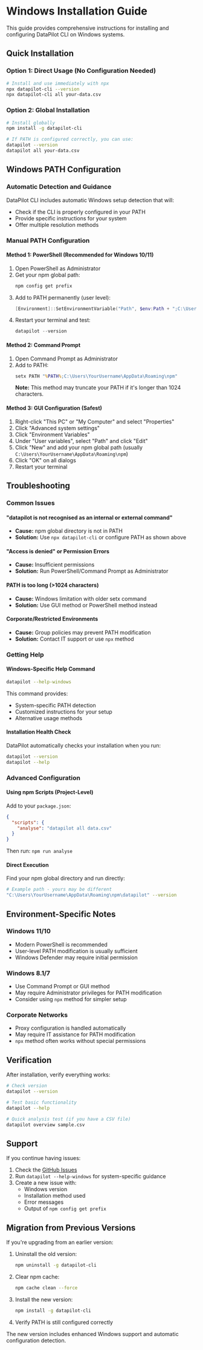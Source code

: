 # Windows Installation Guide

This guide provides comprehensive instructions for installing and configuring DataPilot CLI on Windows systems.

## Quick Installation

### Option 1: Direct Usage (No Configuration Needed)
```bash
# Install and use immediately with npx
npx datapilot-cli --version
npx datapilot-cli all your-data.csv
```

### Option 2: Global Installation
```bash
# Install globally
npm install -g datapilot-cli

# If PATH is configured correctly, you can use:
datapilot --version
datapilot all your-data.csv
```

## Windows PATH Configuration

### Automatic Detection and Guidance

DataPilot CLI includes automatic Windows setup detection that will:
- Check if the CLI is properly configured in your PATH
- Provide specific instructions for your system
- Offer multiple resolution methods

### Manual PATH Configuration

#### Method 1: PowerShell (Recommended for Windows 10/11)

1. Open PowerShell as Administrator
2. Get your npm global path:
   ```powershell
   npm config get prefix
   ```
3. Add to PATH permanently (user level):
   ```powershell
   [Environment]::SetEnvironmentVariable("Path", $env:Path + ";C:\Users\YourUsername\AppData\Roaming\npm", [EnvironmentVariableTarget]::User)
   ```
4. Restart your terminal and test:
   ```powershell
   datapilot --version
   ```

#### Method 2: Command Prompt

1. Open Command Prompt as Administrator
2. Add to PATH:
   ```cmd
   setx PATH "%PATH%;C:\Users\YourUsername\AppData\Roaming\npm"
   ```
   **Note:** This method may truncate your PATH if it's longer than 1024 characters.

#### Method 3: GUI Configuration (Safest)

1. Right-click "This PC" or "My Computer" and select "Properties"
2. Click "Advanced system settings"
3. Click "Environment Variables"
4. Under "User variables", select "Path" and click "Edit"
5. Click "New" and add your npm global path (usually `C:\Users\YourUsername\AppData\Roaming\npm`)
6. Click "OK" on all dialogs
7. Restart your terminal

## Troubleshooting

### Common Issues

#### "datapilot is not recognised as an internal or external command"
- **Cause:** npm global directory is not in PATH
- **Solution:** Use `npx datapilot-cli` or configure PATH as shown above

#### "Access is denied" or Permission Errors
- **Cause:** Insufficient permissions
- **Solution:** Run PowerShell/Command Prompt as Administrator

#### PATH is too long (>1024 characters)
- **Cause:** Windows limitation with older setx command
- **Solution:** Use GUI method or PowerShell method instead

#### Corporate/Restricted Environments
- **Cause:** Group policies may prevent PATH modification
- **Solution:** Contact IT support or use `npx` method

### Getting Help

#### Windows-Specific Help Command
```bash
datapilot --help-windows
```
This command provides:
- System-specific PATH detection
- Customized instructions for your setup
- Alternative usage methods

#### Installation Health Check
DataPilot automatically checks your installation when you run:
```bash
datapilot --version
datapilot --help
```

### Advanced Configuration

#### Using npm Scripts (Project-Level)
Add to your `package.json`:
```json
{
  "scripts": {
    "analyse": "datapilot all data.csv"
  }
}
```
Then run: `npm run analyse`

#### Direct Execution
Find your npm global directory and run directly:
```bash
# Example path - yours may be different
"C:\Users\YourUsername\AppData\Roaming\npm\datapilot" --version
```

## Environment-Specific Notes

### Windows 11/10
- Modern PowerShell is recommended
- User-level PATH modification is usually sufficient
- Windows Defender may require initial permission

### Windows 8.1/7
- Use Command Prompt or GUI method
- May require Administrator privileges for PATH modification
- Consider using `npx` method for simpler setup

### Corporate Networks
- Proxy configuration is handled automatically
- May require IT assistance for PATH modification
- `npx` method often works without special permissions

## Verification

After installation, verify everything works:

```bash
# Check version
datapilot --version

# Test basic functionality
datapilot --help

# Quick analysis test (if you have a CSV file)
datapilot overview sample.csv
```

## Support

If you continue having issues:

1. Check the [GitHub Issues](https://github.com/Mrassimo/datapilot/issues)
2. Run `datapilot --help-windows` for system-specific guidance
3. Create a new issue with:
   - Windows version
   - Installation method used
   - Error messages
   - Output of `npm config get prefix`

## Migration from Previous Versions

If you're upgrading from an earlier version:

1. Uninstall the old version:
   ```bash
   npm uninstall -g datapilot-cli
   ```
2. Clear npm cache:
   ```bash
   npm cache clean --force
   ```
3. Install the new version:
   ```bash
   npm install -g datapilot-cli
   ```
4. Verify PATH is still configured correctly

The new version includes enhanced Windows support and automatic configuration detection.